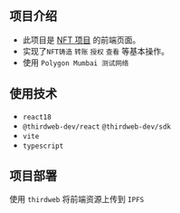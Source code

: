 ## 项目介绍

- 此项目是 [NFT 项目](https://github.com/zhangfy1994/ape-contract) 的前端页面。
- 实现了`NFT铸造` `转账` `授权` `查看` 等基本操作。
- 使用 `Polygon Mumbai 测试网络`

## 使用技术

- `react18`
- `@thirdweb-dev/react` `@thirdweb-dev/sdk`
- `vite`
- `typescript`

## 项目部署

使用 `thirdweb` 将前端资源上传到 `IPFS`
